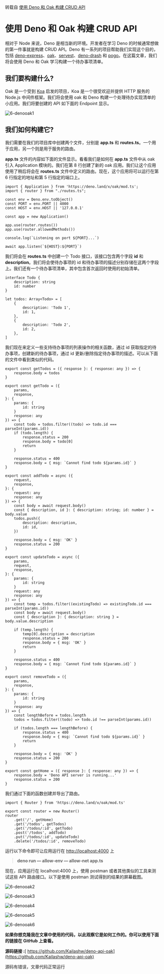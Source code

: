 转载自 [使用 Deno 和 Oak 构建 CRUD API](https://juejin.cn/post/6844904179392069645)

# 使用 Deno 和 Oak 构建 CRUD API

相对于 Node 来说，Deno 是相当新的环境。开发者在学习 Deno 的时候通常想做的第一件事就是构建 CRUD API。Deno 有一系列的项目帮助我们实现这个目的，包括 [deno-express](https://github.com/NMathar/deno-express)、[oak](https://github.com/oakserver/oak)、[servest](https://github.com/keroxp/servest)、[deno-drash](https://github.com/drashland/deno-drash) 和 [pogo](https://github.com/sholladay/pogo)。在这篇文章，我们将会使用 Deno 和 Oak 学习构建一个待办事项清单。

## 我们要构建什么?

Oak 是一个受到 [Koa](https://github.com/koajs/koa) 启发的项目，Koa 是一个很受欢迎并提供 HTTP 服务的 Node.js 中间件框架。我们将会使用 oak 和 Deno 构建一个处理待办实现清单的小应用。我们将要创建的 API 如下面的 Endpoint 显示。

![6-denooak1](../img/6-denooak1.png)

## 我们如何构建它?

我们需要在我们的项目库中创建两个文件，分别是 **app.ts** 和 **routes.ts**。一个用于应用，另一个则是用于服务的路由。

**app.ts** 文件的内容如下面的文件显示。看看我们是如何在 **app.ts** 文件中从 oak 引入 Application 模块的。我们在第 8 行创建了新的 oak 应用。我们让这个应用使用了稍后将会在 **routes.ts** 文件中定义的路由。现在，这个应用将可以运行在第 6 行指定的地址和第 5 行指定的端口上。

```tsx
import { Application } from 'https://deno.land/x/oak/mod.ts';
import { router } from "./routes.ts";

const env = Deno.env.toObject()
const PORT = env.PORT || 4000
const HOST = env.HOST || '127.0.0.1'

const app = new Application()

app.use(router.routes())
app.use(router.allowedMethods())

console.log(`Listening on port ${PORT}...`)

await app.listen(`${HOST}:${PORT}`)

```

我们将会在 **routes.ts** 中创建一个 Todo 接口，该接口包含两个字段 **id** 和 **description**。我们将会使待办事项的 id 和待办事项的描述分别存储在这两个字段上。我们还有一个待办事项清单，其中包含首次返回时使用的初始清单。

```tsx
interface Todo {
    description: string
    id: number
}

let todos: Array<Todo> = [
    {
        description: 'Todo 1',
        id: 1,
    },
    {
        description: 'Todo 2',
        id: 2,
    },
]

```

我们现在来定义一些支持待办事项的列表操作的相关函数，通过 id 获取指定的待办事项，创建新的待办事项，通过 id 更新/删除指定待办事项的描述。可以从下面的文件中看到类似的代码。

```tsx
export const getTodos = ({ response }: { response: any }) => {
    response.body = todos
}

export const getTodo = ({
    params,
    response,
}: {
    params: {
        id: string
    }
    response: any
}) => {
    const todo = todos.filter((todo) => todo.id === parseInt(params.id))
    if (todo.length) {
        response.status = 200
        response.body = todo[0]
        return
    }

    response.status = 400
    response.body = { msg: `Cannot find todo ${params.id}` }
}

export const addTodo = async ({
    request,
    response,
}: {
    request: any
    response: any
}) => {
    const body = await request.body()
    const { description, id }: { description: string; id: number } = body.value
    todos.push({
        description: description,
        id: id,
    })

    response.body = { msg: 'OK' }
    response.status = 200
}

export const updateTodo = async ({
    params,
    request,
    response,
}: {
    params: {
        id: string
    }
    request: any
    response: any
}) => {
    const temp = todos.filter((existingTodo) => existingTodo.id === parseInt(params.id))
    const body = await request.body()
    const { description }: { description: string } = body.value.description

    if (temp.length) {
        temp[0].description = description
        response.status = 200
        response.body = { msg: 'OK' }
        return
    }

    response.status = 400
    response.body = { msg: `Cannot find todo ${params.id}` }
}

export const removeTodo = ({
    params,
    response,
}: {
    params: {
        id: string
    }
    response: any
}) => {
    const lengthBefore = todos.length
    todos = todos.filter((todo) => todo.id !== parseInt(params.id))

    if (todos.length === lengthBefore) {
        response.status = 400
        response.body = { msg: `Cannot find todo ${params.id}` }
        return
    }

    response.body = { msg: 'OK' }
    response.status = 200
}

export const getHome = ({ response }: { response: any }) => {
    response.body = 'Deno API server is running...'
    response.status = 200
}

```

我们通过下面的函数创建并导出了路由。

```tsx
import { Router } from 'https://deno.land/x/oak/mod.ts'

export const router = new Router()
router
    .get('/', getHome)
    .get('/todos', getTodos)
    .get('/todos/:id', getTodo)
    .post('/todos', addTodo)
    .put('/todos/:id', updateTodo)
    .delete('/todos/:id', removeTodo)

```

运行以下命令即可让应用运行在 [http://localhost:4000](http://localhost:4000/) 上

> **deno run — allow-env — allow-net app.ts**	

现在，应用运行在 localhost:4000 上，使用 postman 或者其他类似的工具来测试这些 API 路由接口。以下是使用 postman 测试得到的结果的屏幕截图。

![6-denooak2](../img/6-denooak2.png)

![6-denooak3](../img/6-denooak3.png)

![6-denooak4](../img/6-denooak4.png)

![6-denooak5](../img/6-denooak5.png)

![6-denooak6](../img/6-denooak6.png)

**如果你想克隆我在文章中使用的代码，以此观察它是如何工作的。你可以使用下面的链接在 GitHub 上查看。**

**源码链接 :**[ https://github.com/Kailashw/deno-api-oak](https://github.com/Kailashw/deno-api-oak)

源码有错误，文章代码正常运行